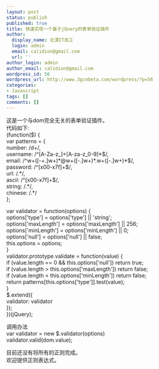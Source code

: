```yaml
---
layout: post
status: publish
published: true
title: 快速实现一个基于jQuery的表单验证插件
author:
  display_name: 北漂IT民工
  login: admin
  email: calidion@gmail.com
  url: ''
author_login: admin
author_email: calidion@gmail.com
wordpress_id: 56
wordpress_url: http://www.3gcnbeta.com/wordpress/?p=56
categories:
- Javascript
tags: []
comments: []
---
```

<p>这是一个与dom完全无关的表单验证插件。<br />
代码如下:<br />
(function($) {<br />
var patterns = {<br />
number: /d+/,<br />
username: /^[A-Za-z_]+[A-za-z_0-9]*$/,<br />
email: /^w+([-+.]w+)*@w+([-.]w+)*.w+([-.]w+)*$/,<br />
password: /^[x00-x7f]+$/,<br />
url: /.*/,<br />
ascii: /^[x00-x7f]+$/,<br />
string: /.*/,<br />
chinese: /.*/<br />
};</p>
<p>var validator = function(options) {<br />
options['type'] = options['type'] || 'string';<br />
options['maxLength'] = options['maxLength'] || 256;<br />
options['minLength'] = options['minLength'] || 0;<br />
options['null'] = options['null'] || false;<br />
this.options = options;<br />
}<br />
validator.prototype.validate = function(value) {<br />
if (value.length == 0 &amp;&amp; this.options['null']) return true;<br />
if (value.length > this.options['maxLength']) return false;<br />
if (value.length < this.options['minLength']) return false;<br />
return patterns[this.options['type']].test(value);<br />
}<br />
$.extend({<br />
validator: validator<br />
});<br />
})(jQuery);</p>
<p>调用办法<br />
var validator = new $.validator(options)<br />
validator.valid(dom.value);</p>
<p>目前还没有将所有的正则完成。<br />
欢迎提供正则表达式。</p>
